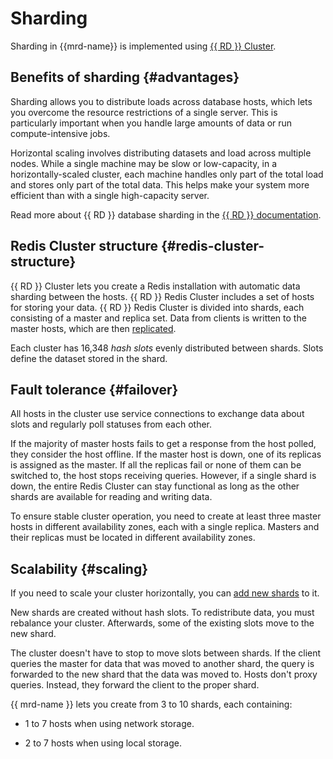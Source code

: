 # Sharding

Sharding in {{mrd-name}} is implemented using [{{ RD }} Cluster](https://redis.io/topics/cluster-tutorial).

## Benefits of sharding {#advantages}

Sharding allows you to distribute loads across database hosts, which lets you overcome the resource restrictions of a single server. This is particularly important when you handle large amounts of data or run compute-intensive jobs.

Horizontal scaling involves distributing datasets and load across multiple nodes. While a single machine may be slow or low-capacity, in a horizontally-scaled cluster, each machine handles only part of the total load and stores only part of the total data. This helps make your system more efficient than with a single high-capacity server.

Read more about {{ RD }} database sharding in the [{{ RD }} documentation](https://redis.io/topics/cluster-spec).

## Redis Cluster structure {#redis-cluster-structure}

{{ RD }} Cluster lets you create a Redis installation with automatic data sharding between the hosts. {{ RD }} Redis Cluster includes a set of hosts for storing your data. {{ RD }} Redis Cluster is divided into shards, each consisting of a master and replica set. Data from clients is written to the master hosts, which are then [replicated](replication.md).

Each cluster has 16,348 *hash slots* evenly distributed between shards. Slots define the dataset stored in the shard.

## Fault tolerance {#failover}

All hosts in the cluster use service connections to exchange data about slots and regularly poll statuses from each other.

If the majority of master hosts fails to get a response from the host polled, they consider the host offline. If the master host is down, one of its replicas is assigned as the master. If all the replicas fail or none of them can be switched to, the host stops receiving queries. However, if a single shard is down, the entire Redis Cluster can stay  functional as long as the other shards are available for reading and writing data.

To ensure stable cluster operation, you need to create at least three master hosts in different availability zones, each with a single replica. Masters and their replicas must be located in different availability zones.

## Scalability {#scaling}

If you need to scale your cluster horizontally, you can [add new shards](../operations/shards.md#add) to it.

New shards are created without hash slots. To redistribute data, you must rebalance your cluster. Afterwards, some of the existing slots move to the new shard.

The cluster doesn't have to stop to move slots between shards. If the client queries the master for data that was moved to another shard, the query is forwarded to the new shard that the data was moved to. Hosts don't proxy queries. Instead, they forward the client to the proper shard.

{{ mrd-name }} lets you create from 3 to 10 shards, each containing:

- 1 to 7 hosts when using network storage.

- 2 to 7 hosts when using local storage.


